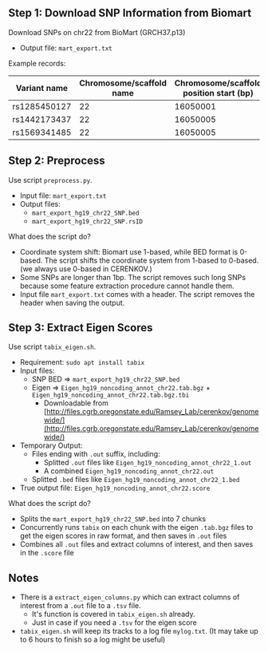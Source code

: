 ## Step 1: Download SNP Information from Biomart

Download SNPs on chr22 from BioMart (GRCH37.p13)

- Output file: `mart_export.txt`

Example records:

| Variant name	| Chromosome/scaffold name | Chromosome/scaffold position start (bp) | Chromosome/scaffold position end (bp) |
|---------------|--------------------------|-----------------------------------------|---------------------------------------|
|rs1285450127	|22	|16050001	|16050001|
|rs1442173437	|22	|16050005	|16050005|
|rs1569341485	|22	|16050005	|16050008|

## Step 2: Preprocess

Use script `preprocess.py`.

- Input file: `mart_export.txt`
- Output files:
  - `mart_export_hg19_chr22_SNP.bed`
  - `mart_export_hg19_chr22_SNP.rsID`

What does the script do?

- Coordinate system shift: Biomart use 1-based, while BED format is 0-based. The script shifts the coordinate system from 1-based to 0-based. (we always use 0-based in CERENKOV.)
- Some SNPs are longer than 1bp. The script removes such long SNPs because some feature extraction procedure cannot handle them.
- Input file `mart_export.txt` comes with a header. The script removes the header when saving the output.

## Step 3: Extract Eigen Scores

Use script `tabix_eigen.sh`.

- Requirement: `sudo apt install tabix`
- Input files:
  - SNP BED => `mart_export_hg19_chr22_SNP.bed`
  - Eigen => `Eigen_hg19_noncoding_annot_chr22.tab.bgz` + `Eigen_hg19_noncoding_annot_chr22.tab.bgz.tbi`
    - Downloadable from [http://files.cgrb.oregonstate.edu/Ramsey_Lab/cerenkov/genomewide/](http://files.cgrb.oregonstate.edu/Ramsey_Lab/cerenkov/genomewide/)
- Temporary Output:
  - Files ending with `.out` suffix, including:
    - Splitted `.out` files like `Eigen_hg19_noncoding_annot_chr22_1.out`
    - A combined `Eigen_hg19_noncoding_annot_chr22.out`
  - Splitted `.bed` files like `Eigen_hg19_noncoding_annot_chr22_1.bed`
- True output file: `Eigen_hg19_noncoding_annot_chr22.score`

What does the script do?

- Splits the `mart_export_hg19_chr22_SNP.bed` into 7 chunks
- Concurrently runs `tabix` on each chunk with the eigen `.tab.bgz` files to get the eigen scores in raw format, and then saves in `.out` files
- Combines all `.out` files and extract columns of interest, and then saves in the `.score` file

## Notes

- There is a `extract_eigen_columns.py` which can extract columns of interest from a `.out` file to a `.tsv` file.
  - It's function is covered in `tabix_eigen.sh` already.
  - Just in case if you need a `.tsv` for the eigen score
- `tabix_eigen.sh` will keep its tracks to a log file `mylog.txt`. (It may take up to 6 hours to finish so a log might be useful) 